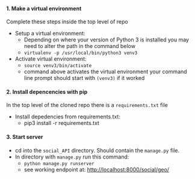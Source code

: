 #### 1. Make a virtual environment 
Complete these steps inside the top level of repo 
- Setup a virtual environment: 
  - Depending on where your version of Python 3 is installed you may need to alter the path in the command below
  - ```virtualenv -p /usr/local/bin/python3 venv3``` 
- Activate virtual environment: 
  - ```source venv3/bin/activate``` 
  - command above activates the virtual environment your command line prompt should start with ```(venv3)``` if it worked
  
#### 2. Install depencencies with pip
In the top level of the cloned repo there is a ```requirements.txt``` file  
- Install depedencies from requirements.txt: 
  - pip3 install -r requirements.txt  
  
#### 3. Start server
- cd into the ```social_API``` directory. Should contain the ```manage.py``` file.
- In directory with ```manage.py``` run this command: 
  - ```python manage.py runserver``` 
  - see working endpoint at: [http://localhost:8000/social/geo/](http://localhost:8000/social/geo/)
